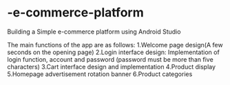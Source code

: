 # -e-commerce-platform
Building a Simple e-commerce platform using Android Studio

The main functions of the app are as follows:
1.Welcome page design(A few seconds on the opening page)
2.Login interface design: Implementation of login function, account and password (password must be more than five characters)
3.Cart interface design and implementation
4.Product display
5.Homepage advertisement rotation banner
6.Product categories
